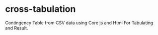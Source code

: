 # cross-tabulation
Contingency Table from CSV data using Core js and Html For Tabulating and Result.
